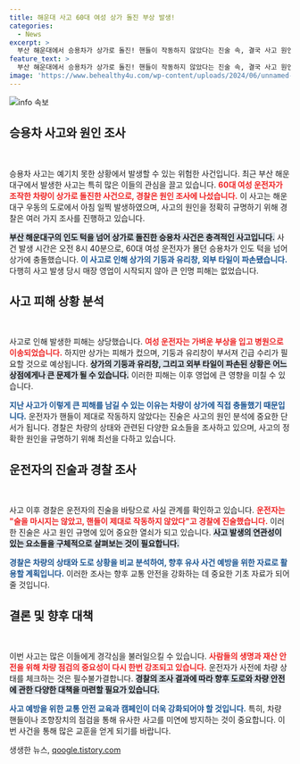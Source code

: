 ```yaml
---
title: 해운대 사고 60대 여성 상가 돌진 부상 발생!
categories:
  - News
excerpt: >
  부산 해운대에서 승용차가 상가로 돌진! 핸들이 작동하지 않았다는 진술 속, 결국 사고 원인은? 인명 피해는 없었지만 상가의 피해는 크다. 경찰의 조사가 시작됐다. 클릭해서 자세히 알아보세요!
feature_text: >
  부산 해운대에서 승용차가 상가로 돌진! 핸들이 작동하지 않았다는 진술 속, 결국 사고 원인은? 인명 피해는 없었지만 상가의 피해는 크다. 경찰의 조사가 시작됐다. 클릭해서 자세히 알아보세요!
image: 'https://www.behealthy4u.com/wp-content/uploads/2024/06/unnamed-file.png'
---
```


<p><img src="https://www.behealthy4u.com/wp-content/uploads/2024/06/unnamed-file.png" alt="info 속보" /></p>

<h2 data-ke-size="size26">승용차 사고와 원인 조사</h2>

<p data-ke-size="size16">&nbsp;</p>

<p>승용차 사고는 예기치 못한 상황에서 발생할 수 있는 위험한 사건입니다. 최근 부산 해운대구에서 발생한 사고는 특히 많은 이들의 관심을 끌고 있습니다. <b><span style="color: #ee2323;">60대 여성 운전자가 조작한 차량이 상가로 돌진한 사건으로, 경찰은 원인 조사에 나섰습니다.</span></b> 이 사고는 해운대구 우동의 도로에서 아침 일찍 발생하였으며, 사고의 원인을 정확히 규명하기 위해 경찰은 여러 가지 조사를 진행하고 있습니다.</p>

<p><b><span style="background-color: #21538527;">부산 해운대구의 인도 턱을 넘어 상가로 돌진한 승용차 사건은 충격적인 사고입니다.</span></b> 사건 발생 시간은 오전 8시 40분으로, 60대 여성 운전자가 몰던 승용차가 인도 턱을 넘어 상가에 충돌했습니다. <b><span style="color: #1a5490;">이 사고로 인해 상가의 기둥과 유리창, 외부 타일이 파손됐습니다.</span></b> 다행히 사고 발생 당시 매장 영업이 시작되지 않아 큰 인명 피해는 없었습니다.</p>

<h2 data-ke-size="size26">사고 피해 상황 분석</h2>

<p data-ke-size="size16">&nbsp;</p>

<p>사고로 인해 발생한 피해는 상당했습니다. <b><span style="color: #ee2323;">여성 운전자는 가벼운 부상을 입고 병원으로 이송되었습니다.</span></b> 하지만 상가는 피해가 컸으며, 기둥과 유리창이 부서져 긴급 수리가 필요할 것으로 예상됩니다. <b><span style="background-color: #21538527;">상가의 기둥과 유리창, 그리고 외부 타일이 파손된 상황은 어느 상점에게나 큰 문제가 될 수 있습니다.</span></b> 이러한 피해는 이후 영업에 큰 영향을 미칠 수 있습니다.</p>

<p><b><span style="color: #1a5490;">지난 사고가 이렇게 큰 피해를 남길 수 있는 이유는 차량이 상가에 직접 충돌했기 때문입니다.</span></b> 운전자가 핸들이 제대로 작동하지 않았다는 진술은 사고의 원인 분석에 중요한 단서가 됩니다. 경찰은 차량의 상태와 관련된 다양한 요소들을 조사하고 있으며, 사고의 정확한 원인을 규명하기 위해 최선을 다하고 있습니다.</p>

<h2 data-ke-size="size26">운전자의 진술과 경찰 조사</h2>

<p data-ke-size="size16">&nbsp;</p>

<p>사고 이후 경찰은 운전자의 진술을 바탕으로 사실 관계를 확인하고 있습니다. <b><span style="color: #ee2323;">운전자는 "술을 마시지는 않았고, 핸들이 제대로 작동하지 않았다"고 경찰에 진술했습니다.</span></b> 이러한 진술은 사고 원인 규명에 있어 중요한 열쇠가 되고 있습니다. <b><span style="background-color: #21538527;">사고 발생의 연관성이 있는 요소들을 구체적으로 살펴보는 것이 필요합니다.</span></b> </p>

<p><b><span style="color: #1a5490;">경찰은 차량의 상태와 도로 상황을 비교 분석하여, 향후 유사 사건 예방을 위한 자료로 활용할 계획입니다.</span></b> 이러한 조사는 향후 교통 안전을 강화하는 데 중요한 기초 자료가 되어줄 것입니다.</p>

<h2 data-ke-size="size26">결론 및 향후 대책</h2>

<p data-ke-size="size16">&nbsp;</p>

<p>이번 사고는 많은 이들에게 경각심을 불러일으킬 수 있습니다. <b><span style="color: #ee2323;">사람들의 생명과 재산 안전을 위해 차량 점검의 중요성이 다시 한번 강조되고 있습니다.</span></b> 운전자가 사전에 차량 상태를 체크하는 것은 필수불가결합니다. <b><span style="background-color: #21538527;">경찰의 조사 결과에 따라 향후 도로와 차량 안전에 관한 다양한 대책을 마련할 필요가 있습니다.</span></b> </p>

<p><b><span style="color: #1a5490;">사고 예방을 위한 교통 안전 교육과 캠페인이 더욱 강화되어야 할 것입니다.</span></b> 특히, 차량 핸들이나 조향장치의 점검을 통해 유사한 사고를 미연에 방지하는 것이 중요합니다. <b></b> 이번 사건을 통해 많은 교훈을 얻게 되기를 바랍니다.</p>
생생한 뉴스, <a href="https://qoogle.tistory.com" rel="dofollow">qoogle.tistory.com</a>


